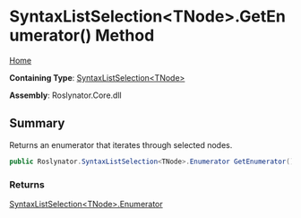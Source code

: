# SyntaxListSelection\<TNode>\.GetEnumerator\(\) Method

[Home](../../../README.md)

**Containing Type**: [SyntaxListSelection\<TNode>](../README.md)

**Assembly**: Roslynator\.Core\.dll

## Summary

Returns an enumerator that iterates through selected nodes\.

```csharp
public Roslynator.SyntaxListSelection<TNode>.Enumerator GetEnumerator()
```

### Returns

[SyntaxListSelection\<TNode>.Enumerator](../Enumerator/README.md)

